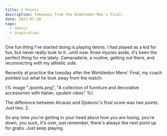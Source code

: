 ```yaml
---
title: 2 Points
description: Takeaway from the Wimbledon Men's Final.
date: 2023-07-20
tags:
  - tennis	
  - inspiration
---
```

One fun thing I've started doing is playing tennis. I had played as a kid for fun, but never really took to it...until now. Knee injuries aside, it's been the perfect thing for me lately. Camaraderie, a routine, getting out there, and reconnecting with my athletic side.

Recently at practice the tuesday after the Wimbledon Mens' Final, my coach pointed out what he took away from the match:

{% image "./points.png", "A collection of furniture and decorative accessories with Italian, opulent vibes" %}

The difference between Alcaraz and Djokovic's final score was *two points*. 
Just two.
2.

So any time you're getting in your head about how you are losing, you're down, you suck, it's over, just remember, there's always the next point up for grabs. Just keep playing.